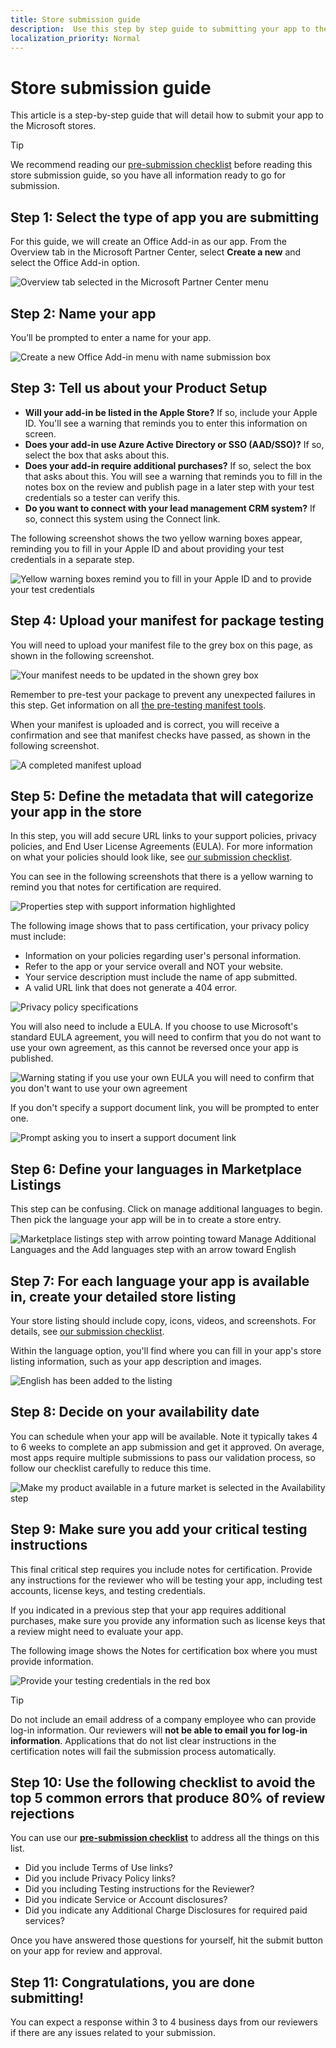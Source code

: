 ```yaml
---
title: Store submission guide
description:  Use this step by step guide to submitting your app to the Microsoft stores. 
localization_priority: Normal
---
```


# Store submission guide

This article is a step-by-step guide that will detail how to submit your app to the Microsoft stores.

>[!TIP]
>We recommend reading our [pre-submission checklist](./checklist.md) before reading this store submission guide, so you have all information ready to go for submission.

## Step 1: Select the type of app you are submitting

For this guide, we will create an Office Add-in as our app. From the Overview tab in the Microsoft Partner Center, select **Create a new** and select the Office Add-in option.

![Overview tab selected in the Microsoft Partner Center menu](./images/new/step-select-type-of-add-in.png)

## Step 2: Name your app

You’ll be prompted to enter a name for your app.

![Create a new Office Add-in menu with name submission box](./images/new/step-2-name-addin.png)

## Step 3: Tell us about your Product Setup

- **Will your add-in be listed in the Apple Store?** 
    If so, include your Apple ID. You'll see a warning that reminds you to enter this information on screen. 
- **Does your add-in use Azure Active Directory or SSO (AAD/SSO)?** 
    If so, select the box that asks about this.
- **Does your add-in require additional purchases?** 
    If so, select the box that asks about this. You will see a warning that reminds you to fill in the notes box on the review and publish page in a later step with your test credentials so a tester can verify this.
- **Do you want to connect with your lead management CRM system?** 
    If so, connect this system using the Connect link.

The following screenshot shows the two yellow warning boxes appear, reminding you to fill in your Apple ID and about providing your test credentials in a separate step. 

![Yellow warning boxes remind you to fill in your Apple ID and to provide your test credentials](./images/new/step-3-yellow-warnings.jpg)

## Step 4: Upload your manifest for package testing

You will need to upload your manifest file to the grey box on this page, as shown in the following screenshot.

![Your manifest needs to be updated in the shown grey box](./images/new/step-4-packages-incomplete-upload.jpg)

Remember to pre-test your package to prevent any unexpected failures in this step. Get information on all [the pre-testing manifest tools](https://docs.microsoft.com/office/dev/add-ins/testing/troubleshoot-manifest#:~:text=%20To%20use%20a%20command-line%20XML%20schema%20validation,and%20replace%20XML_FILE%20with%20the%20path...%20More%20).

When your manifest is uploaded and is correct, you will receive a confirmation and see that manifest checks have passed, as shown in the following screenshot.

![A completed manifest upload](./images/new/step-4-packages-complete-upload.jpg)

## Step 5: Define the metadata that will categorize your app in the store

In this step, you will add secure URL links to your support policies, privacy policies, and End User License Agreements (EULA). For more information on what your policies should look like, see [our submission checklist](./checklist.md).

You can see in the following screenshots that there is a yellow warning to remind you that notes for certification are required.

![Properties step with support information highlighted](./images/new/step-5-a-validation.jpg)

The following image shows that to pass certification, your privacy policy must include:

* Information on your policies regarding user's personal information.
* Refer to the app or your service overall and NOT your website.
* Your service description must include the name of app submitted.
* A valid URL link that does not generate a 404 error.

![Privacy policy specifications](./images/new/step-5-b-validation.jpg)

You will also need to include a EULA. If you choose to use Microsoft's standard EULA agreement, you will need to confirm that you do not want to use your own agreement, as this cannot be reversed once your app is published. 

![Warning stating if you use your own EULA you will need to confirm that you don't want to use your own agreement](./images/new/step-5-c-validation.jpg)

If you don't specify a support document link, you will be prompted to enter one. 

![Prompt asking you to insert a support document link](./images/new/step-5-d-support-warning.png)

## Step 6: Define your languages in Marketplace Listings

This step can be confusing. Click on manage additional languages to begin. Then pick the language your app will be in to create a store entry.

![Marketplace listings step with arrow pointing toward Manage Additional Languages and the Add languages step with an arrow toward English](./images/new/step-6-define-your-languages.png)

## Step 7: For each language your app is available in, create your detailed store listing

Your store listing should include copy, icons, videos, and screenshots. For details, see [our submission checklist](./checklist.md).

Within the language option, you'll find where you can fill in your app's store listing information, such as your app description and images.

![English has been added to the listing](./images/new/step-7-define-your-store-page.png)

## Step 8: Decide on your availability date

You can schedule when your app will be available. Note it typically takes 4 to 6 weeks to complete an app submission and get it approved. On average, most apps require multiple submissions to pass our validation process, so follow our checklist carefully to reduce this time.  

![Make my product available in a future market is selected in the Availability step](./images/new/step-8-set-availability-time-date.png)

## Step 9:  Make sure you add your critical testing instructions

This final critical step requires you include notes for certification. Provide any instructions for the reviewer who will be testing your app, including test accounts, license keys, and testing credentials.

If you indicated in a previous step that your app requires additional purchases, make sure you provide any information such as license keys that a review might need to evaluate your app.


The following image shows the Notes for certification box where you must provide information.

![Provide your testing credentials in the red box](./images/new/step-9-certification-notes.jpg)

>[!TIP]
> Do not include an email address of a company employee who can provide log-in information. Our reviewers will **not be able to email you for log-in information**. Applications that do not list clear instructions in the certification notes will fail the submission process automatically.

## Step 10:  Use the following checklist to avoid the top 5 common errors that produce 80% of review rejections

You can use our **[pre-submission checklist](./checklist.md)** to address all the things on this list.

- Did you include Terms of Use links?
- Did you include Privacy Policy links?
- Did you including Testing instructions for the Reviewer?
- Did you indicate Service or Account disclosures?
- Did you indicate any Additional Charge Disclosures for required paid services?

Once you have answered those questions for yourself, hit the submit button on your app for review and approval.

## Step 11: Congratulations, you are done submitting!

You can expect a response within 3 to 4 business days from our reviewers if there are any issues related to your submission.